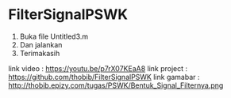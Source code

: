 # FilterSignalPSWK
1. Buka file Untitled3.m
2. Dan jalankan
3. Terimakasih

link video   : https://youtu.be/p7rX07KEaA8
link project : https://github.com/thobib/FilterSignalPSWK
link gamabar : http://thobib.epizy.com/tugas/PSWK/Bentuk_Signal_Filternya.png
